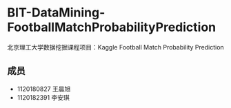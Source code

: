 # BIT-DataMining-FootballMatchProbabilityPrediction
北京理工大学数据挖掘课程项目：Kaggle Football Match Probability Prediction
## 成员
- 1120180827 王晨旭
- 1120182391 李安琪

